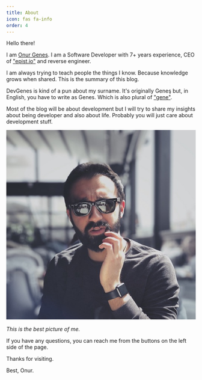 ```yaml
---
title: About
icon: fas fa-info
order: 4
---
```



Hello there!

I am [Onur Genes](https://onurgenes.com). I am a Software Developer with 7+ years experience, CEO of ["epist.io"](https://epist.io) and reverse engineer.

I am always trying to teach people the things I know. Because knowledge grows when shared. This is the summary of this blog.

DevGenes is kind of a pun about my surname. It's originally Geneş but, in English, you have to write as Genes. Which is also plural of ["gene"](https://dictionary.cambridge.org/dictionary/english/gene).

Most of the blog will be about development but I will try to share my insights about being developer and also about life. Probably you will just care about development stuff.

![Onur Genes](/assets/img/photo.jpg)

<p align="left">
    <i>This is the best picture of me.</i>
</p>

If you have any questions, you can reach me from the buttons on the left side of the page.

Thanks for visiting.

Best,
Onur.